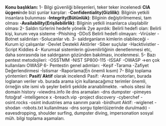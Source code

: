 **Konu başlıkları:**
1- Bilgi güvenliği bileşenleri, teker teker incelenedi
**CIA üçgeni**nde bizi şunlar karşılar:
	-**Confidentiality(Gizlilik)**: Bilginin yetkili insanlara bulunması
	-**Integrity(Bütünlük)**: Bilginin değiştirilmemesi, tam olması
	-**Availability(Erişilebilirlik)**: Bilginin yetkili insanlarca	ulaşılabilir olması
2- Saldırı türlerini hedefe yönelik 2ye ayırdık:
	Belirli hedefi olan: Belirli kişi, kurum veya sisteme
		-Phishing
		-DDoS
	Belirli hedefi olmayan:
		-Virüsler
		-Botnet saldırıları
		-Solucanlar vb.
3- saldırganların kimlerin olabileceği
	-Kurum içi çalışanlar
	-Devlet Destekli Aktörler
	-Siber suçlular
	-Hacktivistler
	-Script Kiddies
4- Kurumsal sistemlerin güvenilirliğinin denetlenmesi etc, daha sonrasında ise saldırganın gözünden bakılması, incelenmesi.
5- Bazı pentest metodojileri:
	-OSSTMM
	-NIST SP800-115
	-ISSAF
	-OWASP ->en çok kullanılanı OWASP
6- Pentestin genel adımları:
	-Keşif
	-Tarama
	-Zafiyet Değerlendirmesi
	-İstismar
	-Raporlama(En önemli kısım)
7- Bilgi toplama yöntemleri: **Pasif/ Aktif** olarak incelendi
	Pasif:
		-Arama motorları, burada loglanan veriler vb. 
			burada arama için kullanacağımız terimler önemli, örneğin site ismi vb şeyler belirli şekilde aranabilmekte.
		-whois sitesi ile domain history
		-viewdns.info ile dns aramaları
		-dns dumpster
		-pimeyes fotoğraf
		-intelligence x
		-breach.vip
		-project discovery
		-cyberchef
		-osint.rocks
		-osint industries ama sanırım paralı
		-birdhunt
	Aktif:
		-wiglenet
		-shodan
		-robots.txt kullanılması
		-dns sorgu tipleri(üzerinde durulmadı)
		-eavesdropping, shoulder surfing, dumpster diving, impersonation sosyal müh. bilgi toplama aşamaları.
